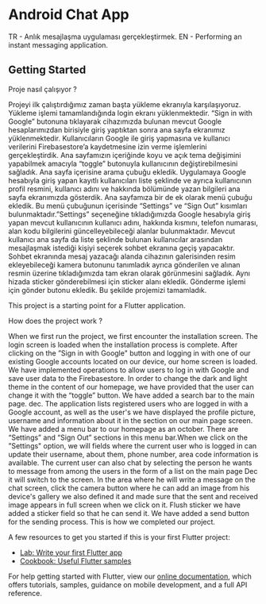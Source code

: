 # Android Chat App

  TR - Anlık mesajlaşma uygulaması gerçekleştirmek. 
  EN - Performing an instant messaging application.

## Getting Started

Proje nasıl çalışıyor ?

Projeyi ilk çalıştırdığımız zaman başta yükleme ekranıyla karşılaşıyoruz. Yükleme işlemi tamamlandığında login ekranı yüklenmektedir. 
“Sign in with Google” butonuna tıklayarak cihazımızda bulunan mevcut Google hesaplarımızdan birisiyle giriş yaptıktan sonra ana sayfa ekranımız yüklenmektedir.
Kullanıcıların Google ile giriş yapmasına ve kullanıcı verilerini Firebasestore’a kaydetmesine izin verme işlemlerini gerçekleştirdik.
Ana sayfamızın içeriğinde koyu ve açık tema değişimini yapabilmek amacıyla “toggle” butonuyla kullanıcının değiştirebilmesini sağladık.
Ana sayfa içerisine arama çubuğu ekledik. Uygulamaya Google hesabıyla giriş yapan kayıtlı kullanıcıları liste şeklinde ve ayrıca kullanıcının
profil resmini, kullanıcı adını ve hakkında bölümünde yazan bilgileri ana sayfa ekranımızda gösterdik. Ana sayfamıza bir de ek olarak menü çubuğu ekledik. 
Bu menü çubuğunun içerisinde “Settings” ve “Sign Out” kısımları bulunmaktadır.”Settings” seçeneğine tıkladığımızda Google hesabıyla
giriş yapan mevcut kullanıcının kullanıcı adını, hakkında kısmını, telefon numarası, alan kodu bilgilerini güncelleyebileceği alanlar
bulunmaktadır. Mevcut kullanıcı ana sayfa da liste şeklinde bulunan kullanıcılar arasından mesajlaşmak istediği kişiyi seçerek sohbet
ekranına geçiş yapacaktır. Sohbet ekranında mesaj yazacağı alanda cihazının galerisinden resim ekleyebileceği kamera butonunu
tanımladık ayrıca gönderilen ve alınan resmin üzerine tıkladığımızda tam ekran olarak görünmesini sağladık. Aynı hizada sticker
gönderebilmesi için sticker alanı ekledik. Gönderme işlemi için gönder butonu ekledik. Bu şekilde projemizi tamamladık.

This project is a starting point for a Flutter application.

How does the project work ? 

When we first run the project, we first encounter the installation screen. The login screen is loaded when the installation process is complete. 
After clicking on the ”Sign in with Google" button and logging in with one of our existing Google accounts located on our device, our home screen is loaded.
We have implemented operations to allow users to log in with Google and save user data to the Firebasestore.
In order to change the dark and light theme in the content of our homepage, we have provided that the user can change it with the “toggle” button.
We have added a search bar to the main page. dec. The application lists registered users who are logged in with a Google account, as well as the user's
we have displayed the profile picture, username and information about it in the section on our main page screen. We have added a menu bar to our homepage as an october. 
There are “Settings” and “Sign Out” sections in this menu bar.When we click on the ”Settings" option, we will
fields where the current user who is logged in can update their username, about them, phone number, area code information
is available. The current user can also chat by selecting the person he wants to message from among the users in the form of a list on the main page Dec
it will switch to the screen. In the area where he will write a message on the chat screen, click the camera button where he can add an image from his device's gallery
we also defined it and made sure that the sent and received image appears in full screen when we click on it. Flush sticker
we have added a sticker field so that he can send it. We have added a send button for the sending process. This is how we completed our project.

A few resources to get you started if this is your first Flutter project:

- [Lab: Write your first Flutter app](https://flutter.dev/docs/get-started/codelab)
- [Cookbook: Useful Flutter samples](https://flutter.dev/docs/cookbook)

For help getting started with Flutter, view our
[online documentation](https://flutter.dev/docs), which offers tutorials,
samples, guidance on mobile development, and a full API reference.
